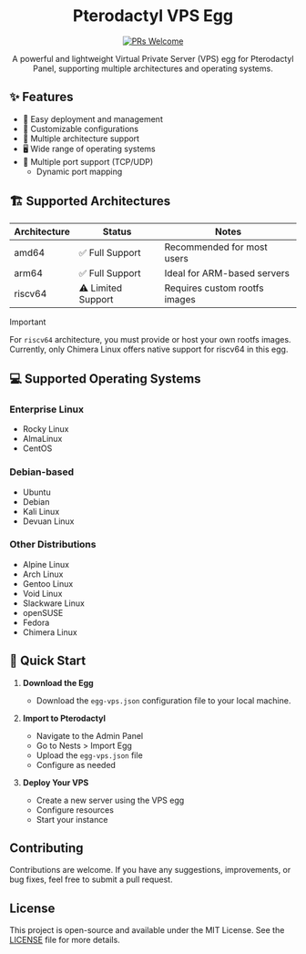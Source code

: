 <div align="center">

# Pterodactyl VPS Egg

[![PRs Welcome](https://img.shields.io/github/license/ysdragon/Pterodactyl-VPS-Egg)](https://github.com/ysdragon/Pterodactyl-VPS-Egg/blob/main/LICENSE)

A powerful and lightweight Virtual Private Server (VPS) egg for Pterodactyl Panel, supporting multiple architectures and operating systems.
</div>

## ✨ Features

- 🚀 Easy deployment and management
- 🔧 Customizable configurations
- 🔄 Multiple architecture support
- 🖥️ Wide range of operating systems
- 🔌 Multiple port support (TCP/UDP)
   - Dynamic port mapping

## 🏗️ Supported Architectures

| Architecture | Status | Notes |
|-------------|--------|-------|
| amd64 | ✅ Full Support | Recommended for most users |
| arm64 | ✅ Full Support | Ideal for ARM-based servers |
| riscv64 | ⚠️ Limited Support | Requires custom rootfs images |

> [!IMPORTANT]
> For `riscv64` architecture, you must provide or host your own rootfs images. Currently, only Chimera Linux offers native support for riscv64 in this egg.

## 💻 Supported Operating Systems

### Enterprise Linux
- Rocky Linux
- AlmaLinux
- CentOS

### Debian-based
- Ubuntu
- Debian
- Kali Linux
- Devuan Linux

### Other Distributions
- Alpine Linux
- Arch Linux
- Gentoo Linux
- Void Linux
- Slackware Linux
- openSUSE
- Fedora
- Chimera Linux

## 🚀 Quick Start

1. **Download the Egg**
   - Download the `egg-vps.json` configuration file to your local machine.
2. **Import to Pterodactyl**
   - Navigate to the Admin Panel
   - Go to Nests > Import Egg
   - Upload the `egg-vps.json` file
   - Configure as needed

3. **Deploy Your VPS**
   - Create a new server using the VPS egg
   - Configure resources
   - Start your instance

## Contributing

Contributions are welcome. If you have any suggestions, improvements, or bug fixes, feel free to submit a pull request.

## License
This project is open-source and available under the MIT License. See the [LICENSE](https://github.com/ysdragon/Pterodactyl-VPS-Egg/blob/main/LICENSE) file for more details.